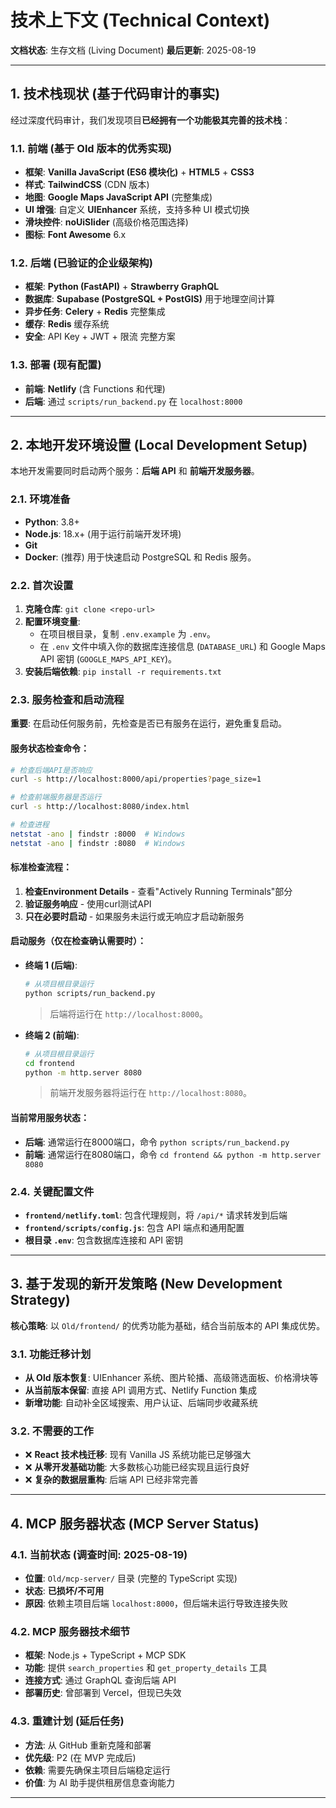 # 技术上下文 (Technical Context)

**文档状态**: 生存文档 (Living Document)
**最后更新**: 2025-08-19

---

## 1. 技术栈现状 (基于代码审计的事实)

经过深度代码审计，我们发现项目**已经拥有一个功能极其完善的技术栈**：

### 1.1. 前端 (基于 Old 版本的优秀实现)
- **框架**: **Vanilla JavaScript (ES6 模块化)** + **HTML5** + **CSS3**
- **样式**: **TailwindCSS** (CDN 版本)
- **地图**: **Google Maps JavaScript API** (完整集成)
- **UI 增强**: 自定义 **UIEnhancer** 系统，支持多种 UI 模式切换
- **滑块控件**: **noUiSlider** (高级价格范围选择)
- **图标**: **Font Awesome** 6.x

### 1.2. 后端 (已验证的企业级架构)
- **框架**: **Python (FastAPI)** + **Strawberry GraphQL**
- **数据库**: **Supabase (PostgreSQL + PostGIS)** 用于地理空间计算
- **异步任务**: **Celery** + **Redis** 完整集成
- **缓存**: **Redis** 缓存系统
- **安全**: API Key + JWT + 限流 完整方案

### 1.3. 部署 (现有配置)
- **前端**: **Netlify** (含 Functions 和代理)
- **后端**: 通过 `scripts/run_backend.py` 在 `localhost:8000`

---

## 2. 本地开发环境设置 (Local Development Setup)

本地开发需要同时启动两个服务：**后端 API** 和 **前端开发服务器**。

### 2.1. 环境准备
- **Python**: 3.8+
- **Node.js**: 18.x+ (用于运行前端开发环境)
- **Git**
- **Docker**: (推荐) 用于快速启动 PostgreSQL 和 Redis 服务。

### 2.2. 首次设置
1.  **克隆仓库**: `git clone <repo-url>`
2.  **配置环境变量**:
    -   在项目根目录，复制 `.env.example` 为 `.env`。
    -   在 `.env` 文件中填入你的数据库连接信息 (`DATABASE_URL`) 和 Google Maps API 密钥 (`GOOGLE_MAPS_API_KEY`)。
3.  **安装后端依赖**: `pip install -r requirements.txt`

### 2.3. 服务检查和启动流程
**重要**: 在启动任何服务前，先检查是否已有服务在运行，避免重复启动。

#### 服务状态检查命令：
```bash
# 检查后端API是否响应
curl -s http://localhost:8000/api/properties?page_size=1

# 检查前端服务器是否运行
curl -s http://localhost:8080/index.html

# 检查进程
netstat -ano | findstr :8000  # Windows
netstat -ano | findstr :8080  # Windows
```

#### 标准检查流程：
1. **检查Environment Details** - 查看"Actively Running Terminals"部分
2. **验证服务响应** - 使用curl测试API
3. **只在必要时启动** - 如果服务未运行或无响应才启动新服务

#### 启动服务（仅在检查确认需要时）：

-   **终端 1 (后端)**:
    ```bash
    # 从项目根目录运行
    python scripts/run_backend.py
    ```
    > 后端将运行在 `http://localhost:8000`。

-   **终端 2 (前端)**:
    ```bash
    # 从项目根目录运行
    cd frontend
    python -m http.server 8080
    ```
    > 前端开发服务器将运行在 `http://localhost:8080`。

#### 当前常用服务状态：
- **后端**: 通常运行在8000端口，命令 `python scripts/run_backend.py`
- **前端**: 通常运行在8080端口，命令 `cd frontend && python -m http.server 8080`

### 2.4. 关键配置文件
- **`frontend/netlify.toml`**: 包含代理规则，将 `/api/*` 请求转发到后端
- **`frontend/scripts/config.js`**: 包含 API 端点和通用配置
- **根目录 `.env`**: 包含数据库连接和 API 密钥

---

## 3. 基于发现的新开发策略 (New Development Strategy)

**核心策略**: 以 `Old/frontend/` 的优秀功能为基础，结合当前版本的 API 集成优势。

### 3.1. 功能迁移计划
- **从 Old 版本恢复**: UIEnhancer 系统、图片轮播、高级筛选面板、价格滑块等
- **从当前版本保留**: 直接 API 调用方式、Netlify Function 集成
- **新增功能**: 自动补全区域搜索、用户认证、后端同步收藏系统

### 3.2. 不需要的工作
- ❌ **React 技术栈迁移**: 现有 Vanilla JS 系统功能已足够强大
- ❌ **从零开发基础功能**: 大多数核心功能已经实现且运行良好
- ❌ **复杂的数据层重构**: 后端 API 已经非常完善

---

## 4. MCP 服务器状态 (MCP Server Status)

### 4.1. 当前状态 (调查时间: 2025-08-19)
- **位置**: `Old/mcp-server/` 目录 (完整的 TypeScript 实现)
- **状态**: **已损坏/不可用**
- **原因**: 依赖主项目后端 `localhost:8000`，但后端未运行导致连接失败

### 4.2. MCP 服务器技术细节
- **框架**: Node.js + TypeScript + MCP SDK
- **功能**: 提供 `search_properties` 和 `get_property_details` 工具
- **连接方式**: 通过 GraphQL 查询后端 API
- **部署历史**: 曾部署到 Vercel，但现已失效

### 4.3. 重建计划 (延后任务)
- **方法**: 从 GitHub 重新克隆和部署
- **优先级**: P2 (在 MVP 完成后)
- **依赖**: 需要先确保主项目后端稳定运行
- **价值**: 为 AI 助手提供租房信息查询能力

---
